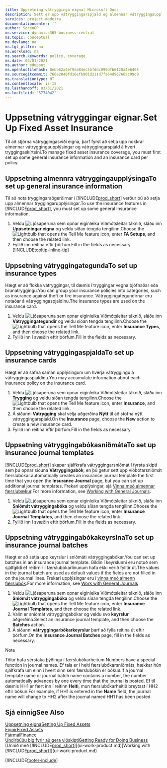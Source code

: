 ```yaml
---
title: Uppsetning vátrygginga eigna| Microsoft Docs
description: Sett er upp vátryggingarspjald og almennar vátryggingaupplýsingar til að stjórna vátryggingasviði eigna.
services: project-madeira
documentationcenter: ''
author: SorenGP
ms.service: dynamics365-business-central
ms.topic: conceptual
ms.devlang: na
ms.tgt_pltfrm: na
ms.workload: na
ms.search.keywords: policy, coverage
ms.date: 04/01/2021
ms.author: edupont
ms.openlocfilehash: 0ebb62a4ef9ea84ec5bfddc099dfb6120a4e6405
ms.sourcegitcommit: 766e2840fd16efb901d211d7fa64d96766ac99d9
ms.translationtype: HT
ms.contentlocale: is-IS
ms.lasthandoff: 03/31/2021
ms.locfileid: "5774042"
---
```

# <a name="set-up-fixed-asset-insurance"></a><span data-ttu-id="753f9-103">Uppsetning vátryggingar eignar.</span><span class="sxs-lookup"><span data-stu-id="753f9-103">Set Up Fixed Asset Insurance</span></span>
<span data-ttu-id="753f9-104">Til að stjórna vátryggingasviði eigna, þarf fyrst að setja upp nokkrar almennar vátryggingaupplýsingar og vátryggingarspjald á hvert tryggingaskírteini.</span><span class="sxs-lookup"><span data-stu-id="753f9-104">To manage fixed asset insurance coverage, you must first set up some general insurance information and an insurance card per policy.</span></span>

## <a name="to-set-up-general-insurance-information"></a><span data-ttu-id="753f9-105">Uppsetning almennra vátryggingaupplýsinga</span><span class="sxs-lookup"><span data-stu-id="753f9-105">To set up general insurance information</span></span>
<span data-ttu-id="753f9-106">Til að nota tryggingaraðgerðirnar í [!INCLUDE[prod_short](includes/prod_short.md)] verður þú að setja upp almennar tryggingarupplýsingar.</span><span class="sxs-lookup"><span data-stu-id="753f9-106">To use the insurance features in [!INCLUDE[prod_short](includes/prod_short.md)], you must set up some general insurance information.</span></span>  

1. <span data-ttu-id="753f9-107">Veldu ![Ljósaperuna sem opnar eiginleika Viðmótsleitar](media/ui-search/search_small.png "Segðu mér hvað þú vilt gera") táknið, sláðu inn **Uppsetningar eigna** og veldu síðan tengda tengilinn.</span><span class="sxs-lookup"><span data-stu-id="753f9-107">Choose the ![Lightbulb that opens the Tell Me feature](media/ui-search/search_small.png "Tell me what you want to do") icon, enter **FA Setups**, and then choose the related link.</span></span>  
2. <span data-ttu-id="753f9-108">Fyllið inn reitina eftir þörfum.</span><span class="sxs-lookup"><span data-stu-id="753f9-108">Fill in the fields as necessary.</span></span> [!INCLUDE[tooltip-inline-tip](includes/tooltip-inline-tip_md.md)]  

## <a name="to-set-up-insurance-types"></a><span data-ttu-id="753f9-109">Uppsetning vátryggingategunda</span><span class="sxs-lookup"><span data-stu-id="753f9-109">To set up insurance types</span></span>
<span data-ttu-id="753f9-110">Hægt er að flokka vátryggingar, til dæmis í tryggingar vegna þjófnaðar eða brunatryggingu.</span><span class="sxs-lookup"><span data-stu-id="753f9-110">You can group your insurance policies into categories, such as insurance against theft or fire insurance.</span></span> <span data-ttu-id="753f9-111">Vátryggingategundirnar eru notaðar á vátryggingaspjaldinu.</span><span class="sxs-lookup"><span data-stu-id="753f9-111">The insurance types are used on the insurance card.</span></span>

1. <span data-ttu-id="753f9-112">Veldu ![Ljósaperuna sem opnar eiginleika Viðmótsleitar](media/ui-search/search_small.png "Segðu mér hvað þú vilt gera") táknið, sláðu inn **Vátryggingategundir** og veldu síðan tengda tengilinn.</span><span class="sxs-lookup"><span data-stu-id="753f9-112">Choose the ![Lightbulb that opens the Tell Me feature](media/ui-search/search_small.png "Tell me what you want to do") icon, enter **Insurance Types**, and then choose the related link.</span></span>  
2. <span data-ttu-id="753f9-113">Fyllið inn í svæðin eftir þörfum.</span><span class="sxs-lookup"><span data-stu-id="753f9-113">Fill in the fields as necessary.</span></span>

## <a name="to-set-up-insurance-cards"></a><span data-ttu-id="753f9-114">Uppsetning vátryggingaspjalda</span><span class="sxs-lookup"><span data-stu-id="753f9-114">To set up insurance cards</span></span>
<span data-ttu-id="753f9-115">Hægt er að safna saman upplýsingum um hverja vátryggingu á vátryggingaspjaldinu.</span><span class="sxs-lookup"><span data-stu-id="753f9-115">You may accumulate information about each insurance policy on the insurance card.</span></span>  

1. <span data-ttu-id="753f9-116">Veldu ![Ljósaperuna sem opnar eiginleika Viðmótsleitar](media/ui-search/search_small.png "Segðu mér hvað þú vilt gera") táknið, sláðu inn **Trygging** og veldu síðan tengda tengilinn.</span><span class="sxs-lookup"><span data-stu-id="753f9-116">Choose the ![Lightbulb that opens the Tell Me feature](media/ui-search/search_small.png "Tell me what you want to do") icon, enter **Insurance**, and then choose the related link.</span></span>  
2. <span data-ttu-id="753f9-117">Á síðunni **Vátrygging** skal velja aðgerðina **Nýtt** til að stofna nýtt vátryggingarspjald.</span><span class="sxs-lookup"><span data-stu-id="753f9-117">On the **Insurance** page, choose the **New** action to create a  new insurance card.</span></span>  
3. <span data-ttu-id="753f9-118">Fyllið inn reitina eftir þörfum.</span><span class="sxs-lookup"><span data-stu-id="753f9-118">Fill in the fields as necessary.</span></span>

## <a name="to-set-up-insurance-journal-templates"></a><span data-ttu-id="753f9-119">Uppsetning vátryggingabókasniðmáta</span><span class="sxs-lookup"><span data-stu-id="753f9-119">To set up insurance journal templates</span></span>
[!INCLUDE[prod_short](includes/prod_short.md)] <span data-ttu-id="753f9-120">skapar sjálfkrafa vátryggingarsniðmát í fyrsta skipti sem þú opnar síðuna **Vátryggingabók**, en þú getur sett upp viðbótarsniðmát færslubókar.</span><span class="sxs-lookup"><span data-stu-id="753f9-120">automatically creates an insurance journal template the first time that you open the **Insurance Journal** page, but you can set up additional journal templates.</span></span> <span data-ttu-id="753f9-121">Frekari upplýsingar, sjá [Vinna með almennar færslubækur](ui-work-general-journals.md).</span><span class="sxs-lookup"><span data-stu-id="753f9-121">For more information, see [Working with General Journals](ui-work-general-journals.md).</span></span>  

1. <span data-ttu-id="753f9-122">Veldu ![Ljósaperuna sem opnar eiginleika Viðmótsleitar](media/ui-search/search_small.png "Segðu mér hvað þú vilt gera") táknið, sláðu inn **Sniðmát vátryggingabóka** og veldu síðan tengda tengilinn.</span><span class="sxs-lookup"><span data-stu-id="753f9-122">Choose the ![Lightbulb that opens the Tell Me feature](media/ui-search/search_small.png "Tell me what you want to do") icon, enter **Insurance Journal Templates**, and then choose the related link.</span></span>  
2. <span data-ttu-id="753f9-123">Fyllið inn í svæðin eftir þörfum.</span><span class="sxs-lookup"><span data-stu-id="753f9-123">Fill in the fields as necessary.</span></span>

## <a name="to-set-up-insurance-journal-batches"></a><span data-ttu-id="753f9-124">Uppsetning vátryggingabókakeyrslna</span><span class="sxs-lookup"><span data-stu-id="753f9-124">To set up insurance journal batches</span></span>
<span data-ttu-id="753f9-125">Hægt er að setja upp keyrslur í sniðmáti vátryggingabókar.</span><span class="sxs-lookup"><span data-stu-id="753f9-125">You can set up batches in an insurance journal template.</span></span> <span data-ttu-id="753f9-126">Gildin í keyrslunni eru notuð sem sjálfgildi ef reitirnir í færslubókarlínunum hafa ekki verið fylltir út.</span><span class="sxs-lookup"><span data-stu-id="753f9-126">The values in the journal batch are used as default values if the fields are not filled in on the journal lines.</span></span> <span data-ttu-id="753f9-127">Frekari upplýsingar eru í [vinna með almenn færslubók](ui-work-general-journals.md).</span><span class="sxs-lookup"><span data-stu-id="753f9-127">For more information, see [Work with General Journals](ui-work-general-journals.md)</span></span>  

1. <span data-ttu-id="753f9-128">Veldu ![Ljósaperuna sem opnar eiginleika Viðmótsleitar](media/ui-search/search_small.png "Segðu mér hvað þú vilt gera") táknið, sláðu inn **Sniðmát vátryggingabóka** og veldu síðan tengda tengilinn.</span><span class="sxs-lookup"><span data-stu-id="753f9-128">Choose the ![Lightbulb that opens the Tell Me feature](media/ui-search/search_small.png "Tell me what you want to do") icon, enter **Insurance Journal Templates**, and then choose the related link.</span></span>  
2. <span data-ttu-id="753f9-129">Valin er sniðmát vátryggingabókar og veldu svo **keyrslur** aðgerðina.</span><span class="sxs-lookup"><span data-stu-id="753f9-129">Select an insurance journal template, and then choose the **Batches** action.</span></span>
3. <span data-ttu-id="753f9-130">Á síðunni **vátryggingarbókarkeyrslur** þarf að fylla reitina út eftir þörfum.</span><span class="sxs-lookup"><span data-stu-id="753f9-130">On the **Insurance Journal Batches** page, fill in the fields as necessary.</span></span>

> [!NOTE]  
>   <span data-ttu-id="753f9-131">Tölur hafa sérstaka þýðingu í færslubókarheitum.</span><span class="sxs-lookup"><span data-stu-id="753f9-131">Numbers have a special function in journal names.</span></span> <span data-ttu-id="753f9-132">Ef tala er í heiti færslubókarsniðmáts, hækkar hún sjálfkrafa um einn í hvert sinn sem færslubókin er bókuð.</span><span class="sxs-lookup"><span data-stu-id="753f9-132">If a journal template name or journal batch name contains a number, the number automatically advances by one every time that the journal is posted.</span></span> <span data-ttu-id="753f9-133">Ef til dæmis HH1 er fært inn í reitinn **Heiti**, mun færslubókarheitið breytast í HH2 eftir bókun.</span><span class="sxs-lookup"><span data-stu-id="753f9-133">For example, if HH1 is entered in the **Name** field, the journal name will change to HH2 after the journal named HH1 has been posted.</span></span>

## <a name="see-also"></a><span data-ttu-id="753f9-134">Sjá einnig</span><span class="sxs-lookup"><span data-stu-id="753f9-134">See Also</span></span>
[<span data-ttu-id="753f9-135">Uppsetning eigna</span><span class="sxs-lookup"><span data-stu-id="753f9-135">Setting Up Fixed Assets</span></span>](fa-setup.md)  
[<span data-ttu-id="753f9-136">Eignir</span><span class="sxs-lookup"><span data-stu-id="753f9-136">Fixed Assets</span></span>](fa-manage.md)  
[<span data-ttu-id="753f9-137">Fjármál</span><span class="sxs-lookup"><span data-stu-id="753f9-137">Finance</span></span>](finance.md)  
[<span data-ttu-id="753f9-138">Undirbúðu þig fyrir að gera viðskipti</span><span class="sxs-lookup"><span data-stu-id="753f9-138">Getting Ready for Doing Business</span></span>](ui-get-ready-business.md)  
<span data-ttu-id="753f9-139">[Unnið með [!INCLUDE[prod_short](includes/prod_short.md)]](ui-work-product.md)</span><span class="sxs-lookup"><span data-stu-id="753f9-139">[Working with [!INCLUDE[prod_short](includes/prod_short.md)]](ui-work-product.md)</span></span>


[!INCLUDE[footer-include](includes/footer-banner.md)]